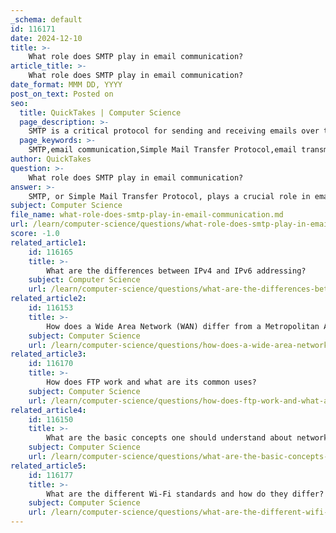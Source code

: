 ```yaml
---
_schema: default
id: 116171
date: 2024-12-10
title: >-
    What role does SMTP play in email communication?
article_title: >-
    What role does SMTP play in email communication?
date_format: MMM DD, YYYY
post_on_text: Posted on
seo:
  title: QuickTakes | Computer Science
  page_description: >-
    SMTP is a critical protocol for sending and receiving emails over the Internet, facilitating reliable email transmission, server communication, and standardization in email systems.
  page_keywords: >-
    SMTP,email communication,Simple Mail Transfer Protocol,email transmission,server communication,protocol interaction,standardization,email security
author: QuickTakes
question: >-
    What role does SMTP play in email communication?
answer: >-
    SMTP, or Simple Mail Transfer Protocol, plays a crucial role in email communication by serving as the primary protocol for sending and receiving emails over the Internet. Introduced in 1982, SMTP operates at the application layer of the TCP/IP protocol stack and is responsible for the transmission of email messages between servers.\n\nHere are some key points regarding the role of SMTP in email communication:\n\n1. **Email Transmission**: SMTP is the fundamental technology that facilitates the transfer of emails from one user to another. It defines the rules and procedures for sending emails, ensuring that messages are reliably delivered across different networks and servers.\n\n2. **Server Communication**: SMTP is primarily used for sending emails between mail servers. When a user sends an email, the sending server uses SMTP to communicate with the receiving server, establishing a connection and transferring the email message.\n\n3. **Protocol Interaction**: While SMTP is responsible for sending emails, other protocols like IMAP (Internet Message Access Protocol) and POP3 (Post Office Protocol) are used for retrieving emails from the server. This division of roles allows for efficient email management and retrieval.\n\n4. **Standardization**: SMTP provides a standardized method for email transmission, which is essential for ensuring consistency and interoperability among different email clients and servers. Without SMTP, the process of sending and receiving emails would lack the necessary structure and reliability.\n\n5. **Security Features**: SMTP also incorporates security measures, such as SMTP authentication, to prevent spam and email fraud. Additionally, encryption methods can be applied to protect the integrity and confidentiality of email messages during transmission.\n\nIn summary, SMTP is an integral component of email communication, enabling the reliable and standardized transfer of messages between users and servers. Its role as the backbone of email systems underscores its importance in the digital communication landscape.
subject: Computer Science
file_name: what-role-does-smtp-play-in-email-communication.md
url: /learn/computer-science/questions/what-role-does-smtp-play-in-email-communication
score: -1.0
related_article1:
    id: 116165
    title: >-
        What are the differences between IPv4 and IPv6 addressing?
    subject: Computer Science
    url: /learn/computer-science/questions/what-are-the-differences-between-ipv4-and-ipv6-addressing
related_article2:
    id: 116153
    title: >-
        How does a Wide Area Network (WAN) differ from a Metropolitan Area Network (MAN)?
    subject: Computer Science
    url: /learn/computer-science/questions/how-does-a-wide-area-network-wan-differ-from-a-metropolitan-area-network-man
related_article3:
    id: 116170
    title: >-
        How does FTP work and what are its common uses?
    subject: Computer Science
    url: /learn/computer-science/questions/how-does-ftp-work-and-what-are-its-common-uses
related_article4:
    id: 116150
    title: >-
        What are the basic concepts one should understand about networking?
    subject: Computer Science
    url: /learn/computer-science/questions/what-are-the-basic-concepts-one-should-understand-about-networking
related_article5:
    id: 116177
    title: >-
        What are the different Wi-Fi standards and how do they differ?
    subject: Computer Science
    url: /learn/computer-science/questions/what-are-the-different-wifi-standards-and-how-do-they-differ
---
```


&nbsp;